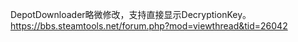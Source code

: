DepotDownloader略微修改，支持直接显示DecryptionKey。
https://bbs.steamtools.net/forum.php?mod=viewthread&tid=26042
